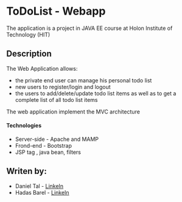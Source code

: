 # ToDoList - Webapp

The application is a project in JAVA EE course at Holon Institute of Technology (HIT)

## Description
The Web Application allows:
- the private end user can manage his personal todo list 
- new users to register/login and logout
-  the users to add/delete/update todo list items as well as to get a complete list of all todo list items 

The web application implement the MVC architecture

#### Technologies
- Server-side - Apache and MAMP
- Frond-end - Bootstrap
- JSP tag , java bean, filters

## Writen by:

- Daniel Tal - [LinkeIn](https://www.linkedin.com/in/daniel-tal/)
- Hadas Barel - [LinkeIn](https://www.linkedin.com/in/hadas-barel-a73840148/)
